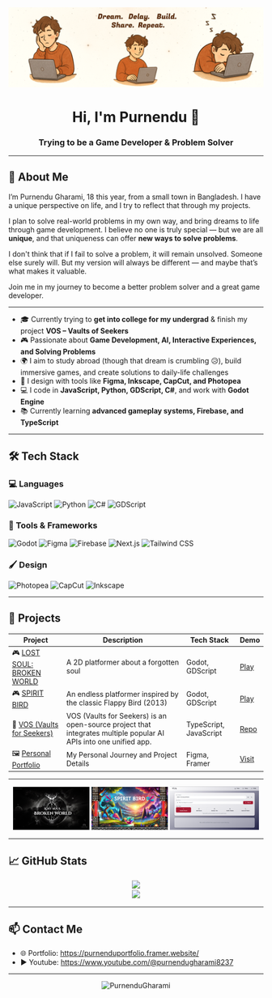 <!-- Profile Banner -->
<p align="center">
  <img src="https://github.com/PurnenduGharami/PurnenduGharami/blob/main/git%20banner.png" alt="Banner" />
</p>

<h1 align="center">Hi, I'm Purnendu 👋</h1>
<h3 align="center">Trying to be a Game Developer & Problem Solver</h3>


---

## 🧠 About Me

I’m Purnendu Gharami, 18 this year, from a small town in Bangladesh. I have a unique perspective on life, and I try to reflect that through my projects.

I plan to solve real-world problems in my own way, and bring dreams to life through game development. I believe no one is truly special — but we are all **unique**, and that uniqueness can offer **new ways to solve problems**.

I don't think that if I fail to solve a problem, it will remain unsolved. Someone else surely will. But my version will always be different — and maybe that’s what makes it valuable.

Join me in my journey to become a better problem solver and a great game developer.

---

- 🎓 Currently trying to **get into college for my undergrad** & finish my project **VOS – Vaults of Seekers**
- 🎮 Passionate about **Game Development, AI, Interactive Experiences, and Solving Problems**
- 🌍 I aim to study abroad (though that dream is crumbling 😥), build immersive games, and create solutions to daily-life challenges
- 🎨 I design with tools like **Figma, Inkscape, CapCut, and Photopea**
- 💻 I code in **JavaScript, Python, GDScript, C#**, and work with **Godot Engine**
- 📚 Currently learning **advanced gameplay systems, Firebase, and TypeScript**

---

## 🛠️ Tech Stack

### 💻 Languages
![JavaScript](https://img.shields.io/badge/-JavaScript-F7DF1E?logo=javascript&logoColor=black)
![Python](https://img.shields.io/badge/-Python-3776AB?logo=python&logoColor=white)
![C#](https://img.shields.io/badge/-C%23-239120?logo=c-sharp&logoColor=white)
![GDScript](https://img.shields.io/badge/-GDScript-478CBF?logo=godot-engine&logoColor=white)

### 🧰 Tools & Frameworks
![Godot](https://img.shields.io/badge/-Godot-478CBF?logo=godot-engine&logoColor=white)
![Figma](https://img.shields.io/badge/-Figma-F24E1E?logo=figma&logoColor=white)
![Firebase](https://img.shields.io/badge/-Firebase-FFCA28?logo=firebase&logoColor=black)
![Next.js](https://img.shields.io/badge/-Next.js-000000?logo=nextdotjs&logoColor=white)
![Tailwind CSS](https://img.shields.io/badge/-Tailwind%20CSS-38B2AC?logo=tailwind-css&logoColor=white)

### 🖌️ Design
![Photopea](https://img.shields.io/badge/-Photopea-18A497?logo=adobe-photoshop&logoColor=white)
![CapCut](https://img.shields.io/badge/-CapCut-000000?logo=capcut&logoColor=white)
![Inkscape](https://img.shields.io/badge/-Inkscape-000000?logo=inkscape&logoColor=white)

---

## 🚀 Projects

| Project | Description | Tech Stack | Demo |
|--------|-------------|------------|------|
| 🎮 [LOST SOUL: BROKEN WORLD]([https://game-dev-zero.itch.io/lost-soul-broken-world]) | A 2D platformer about a forgotten soul | Godot, GDScript | <a href="https://game-dev-zero.itch.io/lost-soul-broken-world" target="_blank" rel="noopener noreferrer">Play</a> |
| 🎮 [SPIRIT BIRD ]([https://game-dev-zero.itch.io/spirit-bird]) | An endless platformer inspired by the classic Flappy Bird (2013) | Godot, GDScript | <a href="https://game-dev-zero.itch.io/spirit-bird" target="_blank" rel="noopener noreferrer">Play</a> |
| 🧩 [VOS (Vaults for Seekers)]([https://github.com/PurnenduGharami/vault-of-seekers]) | VOS (Vaults for Seekers) is an open-source project that integrates multiple popular AI APIs into one unified app. | TypeScript, JavaScript | <a href="https://github.com/PurnenduGharami/vault-of-seekers" target="_blank" rel="noopener noreferrer">Repo</a> |
| 🖼️ [Personal Portfolio]([https://purnenduportfolio.framer.website/]) | My Personal Journey and Project Details | Figma, Framer | <a href="https://purnenduportfolio.framer.website/" target="_blank" rel="noopener noreferrer">Visit</a> |

---

<p align="center">
  <img src="https://github.com/PurnenduGharami/PurnenduGharami/blob/main/broken%20world.png" alt="Game One ScreenShot" width="30%" style="margin-right: 70" />
  <img src="https://github.com/PurnenduGharami/PurnenduGharami/blob/main/spirit%20bird.png" alt="Game Two ScreenShot" width="30%" style="margin-right: 70"/>
  <img src="https://github.com/PurnenduGharami/PurnenduGharami/blob/main/vos.PNG" alt="Vos Home ScreenShot" width="35%" />
</p>

---

## 📈 GitHub Stats

<p align="center">
  <img src="https://github-readme-stats.vercel.app/api?username=PurnenduGharami&show_icons=true&theme=radical" />
  <br/>
  <img src="https://github-readme-streak-stats.herokuapp.com/?user=PurnenduGharami&theme=radical" />
</p>

---

## 📫 Contact Me

- 🌐 Portfolio: <a href="https://purnenduportfolio.framer.website/" target="_blank" rel="noopener noreferrer">https://purnenduportfolio.framer.website/</a>
- ▶️ Youtube:  <a href="https://www.youtube.com/@purnendugharami8237" target="_blank" rel="noopener noreferrer">https://www.youtube.com/@purnendugharami8237</a>


---

<p align="center">
  <img src="https://komarev.com/ghpvc/?username=PurnenduGharami&label=Profile%20views&color=0e75b6&style=flat" alt="PurnenduGharami" />
</p>
